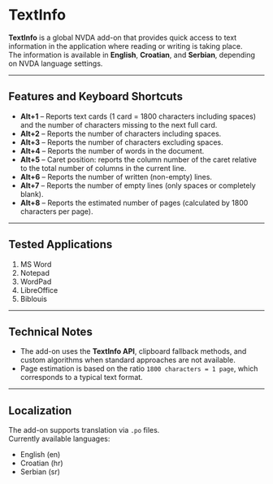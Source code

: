 # TextInfo

**TextInfo** is a global NVDA add-on that provides quick access to text information in the application where reading or writing is taking place.  
The information is available in **English**, **Croatian**, and **Serbian**, depending on NVDA language settings.

---

## Features and Keyboard Shortcuts

- **Alt+1** – Reports text cards (1 card = 1800 characters including spaces) and the number of characters missing to the next full card.  
- **Alt+2** – Reports the number of characters including spaces.  
- **Alt+3** – Reports the number of characters excluding spaces.  
- **Alt+4** – Reports the number of words in the document.  
- **Alt+5** – Caret position: reports the column number of the caret relative to the total number of columns in the current line.  
- **Alt+6** – Reports the number of written (non-empty) lines.  
- **Alt+7** – Reports the number of empty lines (only spaces or completely blank).  
- **Alt+8** – Reports the estimated number of pages (calculated by 1800 characters per page).  

---

## Tested Applications

1. MS Word  
2. Notepad  
3. WordPad  
4. LibreOffice  
5. Biblouis  

---

## Technical Notes

- The add-on uses the **TextInfo API**, clipboard fallback methods, and custom algorithms when standard approaches are not available.  
- Page estimation is based on the ratio `1800 characters = 1 page`, which corresponds to a typical text format.  

---

## Localization

The add-on supports translation via `.po` files.  
Currently available languages:  
- English (en)  
- Croatian (hr)  
- Serbian (sr)  
